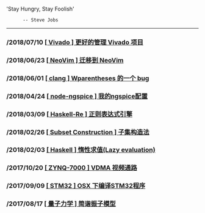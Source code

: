 
'Stay Hungry, Stay Foolish'

          -- Steve Jobs
-----------

### /2018/07/10 [\[ Vivado \] 更好的管理 Vivado 项目](/blogs/manage-vivado-projects/)
### /2018/06/23 [\[ NeoVim \] 迁移到 NeoVim](/blogs/move-to-nvim/)
### /2018/06/01 [\[ clang \] Wparentheses 的一个 bug](/blogs/clang-bug-wparentheses/)
### /2018/04/24 [\[ node-ngspice \] 我的ngspice配置](/blogs/node-ngspice/)
### /2018/03/09 [\[ Haskell-Re \] 正则表达式引擎](/blogs/haskell-re/)
### /2018/02/26 [\[ Subset Construction \] 子集构造法](/blogs/subset-construction/)
### /2018/02/03 [\[ Haskell \] 惰性求值(Lazy evaluation)](/blogs/haskell-lazy-evaluation/)
### /2017/10/20 [\[ ZYNQ-7000 \] VDMA 视频通路](/blogs/zynq-7000-VDMA/)
### /2017/09/09 [\[ STM32 \] OSX 下编译STM32程序](/blogs/build-stm32-programme-on-macos/)
### /2017/08/17 [\[ 量子力学 \] 简谐振子模型](/blogs/quantum-harmonic-oscillator/)
